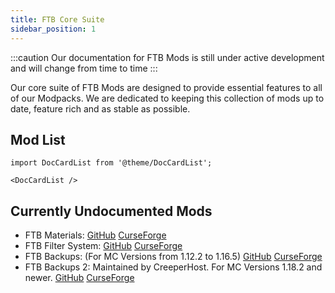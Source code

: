 ```yaml
---
title: FTB Core Suite
sidebar_position: 1
---
```


:::caution
Our documentation for FTB Mods is still under active development and will change from time to time
:::

Our core suite of FTB Mods are designed to provide essential features to all of our Modpacks. We are dedicated to keeping this collection of mods up to date, feature rich and as stable as possible.

## Mod List

```mdx-code-block
import DocCardList from '@theme/DocCardList';

<DocCardList />
```

## Currently Undocumented Mods

- FTB Materials: [GitHub](https://github.com/FTBTeam/FTB-Materials) [CurseForge](https://www.curseforge.com/minecraft/mc-mods/ftb-materials)
- FTB Filter System: [GitHub](https://github.com/FTBTeam/FTB-Filter-System) [CurseForge](https://www.curseforge.com/minecraft/mc-mods/ftb-filter-system)
- FTB Backups: (For MC Versions from 1.12.2 to 1.16.5) [GitHub](https://github.com/FTBTeam/FTB-Backups) [CurseForge](https://www.curseforge.com/minecraft/mc-mods/ftb-backups-forge)
- FTB Backups 2: Maintained by CreeperHost. For MC Versions 1.18.2 and newer. [GitHub](https://github.com/CreeperHost/FTB-Backups-2) [CurseForge](https://www.curseforge.com/minecraft/mc-mods/ftb-backups-2)
